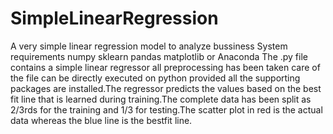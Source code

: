 # SimpleLinearRegression
A very simple linear regression model to analyze bussiness 
System requirements
numpy
sklearn
pandas
matplotlib
or
Anaconda 
The .py file contains a simple linear regressor  all preprocessing has been taken care of the file can be directly executed on  python provided all the supporting packages are installed.The regressor predicts the values based on the best fit line that is 
learned during training.The complete data has been split as 2/3rds for the training and 1/3 for testing.The scatter plot in red is the actual data whereas the blue line is the bestfit line.
